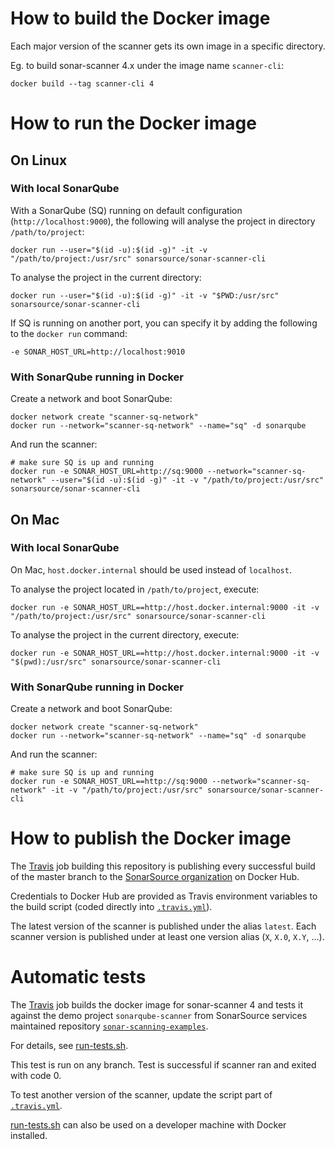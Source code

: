 # How to build the Docker image

Each major version of the scanner gets its own image in a specific directory.

Eg. to build sonar-scanner 4.x under the image name `scanner-cli`:

```
docker build --tag scanner-cli 4
```

# How to run the Docker image

## On Linux

### With local SonarQube

With a SonarQube (SQ) running on default configuration (`http://localhost:9000`), the following will analyse the project in directory `/path/to/project`:

```
docker run --user="$(id -u):$(id -g)" -it -v "/path/to/project:/usr/src" sonarsource/sonar-scanner-cli
```

To analyse the project in the current directory:

```
docker run --user="$(id -u):$(id -g)" -it -v "$PWD:/usr/src" sonarsource/sonar-scanner-cli
```

If SQ is running on another port, you can specify it by adding the following to the `docker run` command:

```
-e SONAR_HOST_URL=http://localhost:9010
```

### With SonarQube running in Docker

Create a network and boot SonarQube:

```
docker network create "scanner-sq-network"
docker run --network="scanner-sq-network" --name="sq" -d sonarqube
```

And run the scanner:

```
# make sure SQ is up and running
docker run -e SONAR_HOST_URL=http://sq:9000 --network="scanner-sq-network" --user="$(id -u):$(id -g)" -it -v "/path/to/project:/usr/src" sonarsource/sonar-scanner-cli
```

## On Mac

### With local SonarQube

On Mac, `host.docker.internal` should be used instead of `localhost`.

To analyse the project located in `/path/to/project`, execute:

```
docker run -e SONAR_HOST_URL==http://host.docker.internal:9000 -it -v "/path/to/project:/usr/src" sonarsource/sonar-scanner-cli
```

To analyse the project in the current directory, execute:

```
docker run -e SONAR_HOST_URL==http://host.docker.internal:9000 -it -v "$(pwd):/usr/src" sonarsource/sonar-scanner-cli
```

### With SonarQube running in Docker

Create a network and boot SonarQube:

```
docker network create "scanner-sq-network"
docker run --network="scanner-sq-network" --name="sq" -d sonarqube
```

And run the scanner:

```
# make sure SQ is up and running
docker run -e SONAR_HOST_URL==http://sq:9000 --network="scanner-sq-network" -it -v "/path/to/project:/usr/src" sonarsource/sonar-scanner-cli
```

# How to publish the Docker image

The [Travis](https://travis-ci.org/SonarSource/sonar-scanner-cli-docker) job building this repository is publishing every successful build of the master branch to the [SonarSource organization](https://hub.docker.com/r/sonarsource/sonar-scanner-cli) on Docker Hub.

Credentials to Docker Hub are provided as Travis environment variables to the build script (coded directly into [`.travis.yml`](.travis.yml)).

The latest version of the scanner is published under the alias `latest`. Each scanner version is published under at least one version alias (`X`, `X.0`, `X.Y`, ...).

# Automatic tests

The [Travis](https://travis-ci.org/SonarSource/sonar-scanner-cli-docker) job builds the docker image for sonar-scanner 4 and tests it against the demo project `sonarqube-scanner` from SonarSource services maintained repository [`sonar-scanning-examples`](https://github.com/SonarSource/sonar-scanning-examples).

For details, see [run-tests.sh](run-tests.sh).

This test is run on any branch. Test is successful if scanner ran and exited with code 0.

To test another version of the scanner, update the script part of [`.travis.yml`](.travis.yml).

[run-tests.sh](run-tests.sh) can also be used on a developer machine with Docker installed.
